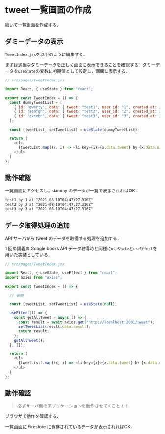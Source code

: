 # tweet 一覧画面の作成

続いて一覧画面を作成する．

## ダミーデータの表示

`TweetIndex.jsx`を以下のように編集する．

まずは適当なダミーデータを正しく画面に表示できることを確認する．ダミーデータを`useState`の変数に初期値として設定し，画面に表示する．

```js
// src/pages/TweetIndex.jsx

import React, { useState } from "react";

export const TweetIndex = () => {
  const dummyTweetList = [
    { id: "qwerty", data: { tweet: "test1", user_id: "1", created_at: JSON.stringify(new Date()), } },
    { id: "asdfgh", data: { tweet: "test2", user_id: "2", created_at: JSON.stringify(new Date()), } },
    { id: "zxcvbn", data: { tweet: "test3", user_id: "3", created_at: JSON.stringify(new Date()), } },
  ];

  const [tweetList, setTweetList] = useState(dummyTweetList);

  return (
    <ul>
      {tweetList.map((x, i) => <li key={i}>{x.data.tweet} by {x.data.user_id} at {x.data.created_at}</li>)}
    </ul>
  )
};

```

## 動作確認

一覧画面にアクセスし，dummy のデータが一覧で表示されればOK．

```txt
test1 by 1 at "2021-08-10T04:47:27.316Z"
test2 by 2 at "2021-08-10T04:47:27.316Z"
test3 by 3 at "2021-08-10T04:47:27.316Z"
```

## データ取得処理の追加

API サーバから tweet のデータを取得する処理を追加する．

1 回め講義の Google books API データ取得時と同様に`useState`と`useEffect`を用いた実装としている．

```js
// src/pages/TweetIndex.jsx

import React, { useState, useEffect } from "react";
import axios from "axios";

export const TweetIndex = () => {

  // 省略

  const [tweetList, setTweetList] = useState(null);

  useEffect(() => {
    const getAllTweet = async () => {
      const result = await axios.get("http://localhost:3001/tweet");
      setTweetList(result.data.result);
      return result;
    };
    getAllTweet();
  }, []);

  return (
    <ul>
      {tweetList?.map((x, i) => <li key={i}>{x.data.tweet} by {x.data.user_id} at {x.data.created_at}</li>)}
    </ul>
  )
};

```

## 動作確認

>必ずサーバ側のアプリケーションを動作させてくこと！！

ブラウザで動作を確認する．

一覧画面に Firestore に保存されているデータが表示されればOK．
